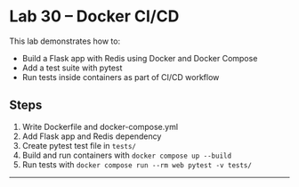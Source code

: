 # Lab 30 – Docker CI/CD

This lab demonstrates how to:
- Build a Flask app with Redis using Docker and Docker Compose
- Add a test suite with pytest
- Run tests inside containers as part of CI/CD workflow

## Steps
1. Write Dockerfile and docker-compose.yml
2. Add Flask app and Redis dependency
3. Create pytest test file in `tests/`
4. Build and run containers with `docker compose up --build`
5. Run tests with `docker compose run --rm web pytest -v tests/`

---
